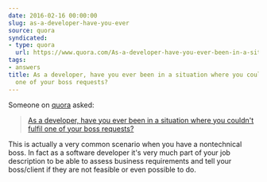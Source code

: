 ```yaml
---
date: 2016-02-16 00:00:00
slug: as-a-developer-have-you-ever
source: quora
syndicated:
- type: quora
  url: https://www.quora.com/As-a-developer-have-you-ever-been-in-a-situation-where-you-couldnt-fulfil-one-of-your-boss-requests/answer/Roy-Tang
tags:
- answers
title: As a developer, have you ever been in a situation where you couldn't fulfil
  one of your boss requests?
---
```


Someone on [quora](https://quora.com) asked:

> [As a developer, have you ever been in a situation where you couldn't fulfil one of your boss requests?](https://www.quora.com/As-a-developer-have-you-ever-been-in-a-situation-where-you-couldnt-fulfil-one-of-your-boss-requests/answer/Roy-Tang)


This is actually a very common scenario when you have a nontechnical boss. In fact as a software developer it's very much part of your job description to be able to assess business requirements and tell your boss/client if they are not feasible or even possible to do.
